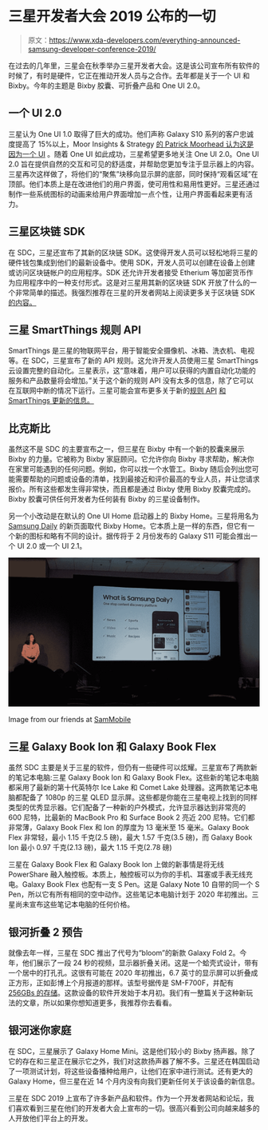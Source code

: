 # 三星开发者大会 2019 公布的一切

> 原文：<https://www.xda-developers.com/everything-announced-samsung-developer-conference-2019/>

在过去的几年里，三星会在秋季举办三星开发者大会。这是该公司宣布所有软件的时候了，有时是硬件，它正在推动开发人员与之合作。去年都是关于一个 UI 和 Bixby。今年的主题是 Bixby 胶囊、可折叠产品和 One UI 2.0。

## 一个 UI 2.0

三星认为 One UI 1.0 取得了巨大的成功。他们声称 Galaxy S10 系列的客户忠诚度提高了 15%以上，Moor Insights & Strategy [的 Patrick Moorhead 认为这是因为一个 UI](https://www.forbes.com/sites/moorinsights/2019/10/29/samsung-improves-and-expands-the-mobile-experience-with-one-ui-2/#166a273e5ef3) 。随着 One UI 如此成功，三星希望更多地关注 One UI 2.0。One UI 2.0 旨在提供自然的交互和可见的舒适度，并帮助您更加专注于显示器上的内容。三星再次这样做了，将他们的“聚焦”块移向显示屏的底部，同时保持“观看区域”在顶部。他们本质上是在改进他们的用户界面，使可用性和易用性更好。三星还通过制作一些系统图标的动画来给用户界面增加一点个性，让用户界面看起来更有活力。

## 三星区块链 SDK

在 SDC，三星还宣布了其新的区块链 SDK。这使得开发人员可以轻松地将三星的硬件钱包集成到他们的最新设备中。使用 SDK，开发人员可以创建在设备上创建或访问区块链帐户的应用程序。SDK 还允许开发者接受 Etherium 等加密货币作为应用程序中的一种支付形式。这是对三星用其新的区块链 SDK 开放了什么的一个非常简单的描述。我强烈推荐在三星的开发者网站上阅读更多关于区块链 SDK [的内容。](https://developer.samsung.com/blockchain)

## 三星 SmartThings 规则 API

SmartThings 是三星的物联网平台，用于智能安全摄像机、冰箱、洗衣机、电视等。在 SDC，三星宣布了新的 API 规则。这允许开发人员使用三星 SmartThings 云设置完整的自动化。三星表示，这“意味着，用户可以获得的内置自动化功能的服务和产品数量将会增加。”关于这个新的规则 API 没有太多的信息，除了它可以在互联网中断的情况下运行。三星可能会宣布更多关于新的[规则 API](https://news.samsung.com/global/infographic-get-smart-the-latest-in-what-smartthings-can-do-for-you) [和 SmartThings 更新的信息。](https://news.samsung.com/global/infographic-get-smart-the-latest-in-what-smartthings-can-do-for-you)

## 比克斯比

虽然这不是 SDC 的主要宣布之一，但三星在 Bixby 中有一个新的胶囊来展示 Bixby 的力量。它被称为 Bixby 家庭顾问。它允许你向 Bixby 寻求帮助，解决你在家里可能遇到的任何问题。例如，你可以找一个水管工。Bixby 随后会列出您可能需要帮助的问题或设备的清单，找到最接近和评价最高的专业人员，并让您请求报价。所有这些都发生得非常快，而且都是通过 Bixby 使用 Bixby 胶囊完成的。Bixby 胶囊可供任何开发者为任何装有 Bixby 的三星设备制作。

另一个小改动是在默认的 One UI Home 启动器上的 Bixby Home。三星将用名为 [Samsung Daily](https://www.sammobile.com/news/samsung-daily-replace-bixby-home-content-discovery/) 的新页面取代 Bixby Home。它本质上是一样的东西，但它有一个新的图标和略有不同的设计。据传将于 2 月份发布的 Galaxy S11 可能会推出一个 UI 2.0 或一个 UI 2.1。

 <picture>![](img/f37d911310870b563802dd4a725111c3.png)</picture> 

Image from our friends at [SamMobile](https://www.sammobile.com/news/samsung-daily-replace-bixby-home-content-discovery/)

## 三星 Galaxy Book Ion 和 Galaxy Book Flex

虽然 SDC 主要是关于三星的软件，但仍有一些硬件可以炫耀。三星宣布了两款新的笔记本电脑:三星 Galaxy Book Ion 和 Galaxy Book Flex。这些新的笔记本电脑都采用了最新的第十代英特尔 Ice Lake 和 Comet Lake 处理器。这两款笔记本电脑都配备了 1080p 的三星 QLED 显示屏。这些都是你能在三星电视上找到的同样类型的优秀显示器。它们配备了一种新的户外模式，允许显示器达到非常亮的 600 尼特，比最新的 MacBook Pro 和 Surface Book 2 亮近 200 尼特。它们都非常薄，Galaxy Book Flex 和 Ion 的厚度为 13 毫米至 15 毫米。Galaxy Book Flex 非常轻，最小 1.15 千克(2.5 磅)，最大 1.57 千克(3.5 磅)，而 Galaxy Book Ion 最小 0.97 千克(2.13 磅)，最大 1.15 千克(2.78 磅)

三星在 Galaxy Book Flex 和 Galaxy Book Ion 上做的新事情是将无线 PowerShare 融入触控板。本质上，触控板可以为你的手机、耳塞或手表无线充电。Galaxy Book Flex 也配有一支 S Pen。这是 Galaxy Note 10 自带的同一个 S Pen，所以它有所有相同的空中动作。这些笔记本电脑计划于 2020 年初推出。三星尚未宣布这些笔记本电脑的任何价格。

## 银河折叠 2 预告

就像去年一样，三星在 SDC 推出了代号为“bloom”的新款 Galaxy Fold 2。今年，他们展示了一段 24 秒的视频，显示器折叠关闭。这是一个蛤壳式设计，带有一个居中的打孔孔。这很有可能在 2020 年初推出，6.7 英寸的显示屏可以折叠成正方形，正如彭博上个月报道的那样。该型号据传是 SM-F700F，并配有 [256GBs 的存储](https://www.sammobile.com/news/exclusive-new-galaxy-fold-affordable-256gb-storage/)。这款设备的软件开发始于本月初。我们有一整篇关于这种新玩法的文章，所以如果你想知道更多，我推荐你去看看。

## 银河迷你家庭

在 SDC，三星展示了 Galaxy Home Mini。这是他们较小的 Bixby 扬声器。除了它的存在和三星正在展示它之外，我们对这款扬声器了解不多。三星还在韩国启动了一项测试计划，将这些设备播种给用户，让他们在家中进行测试。还有更大的 Galaxy Home，但三星在近 14 个月内没有向我们更新任何关于该设备的新信息。

三星在 SDC 2019 上宣布了许多新产品和软件。作为一个开发者网站和论坛，我们喜欢看到三星在他们的开发者大会上宣布的一切。很高兴看到公司向越来越多的人开放他们平台上的开发。